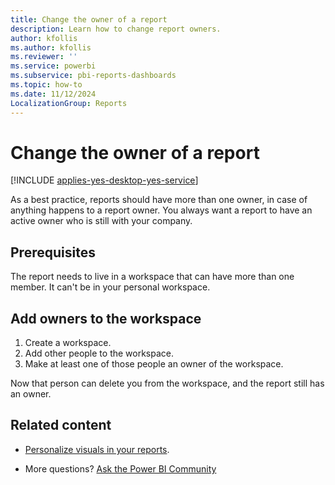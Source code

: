 ```yaml
---
title: Change the owner of a report
description: Learn how to change report owners.
author: kfollis
ms.author: kfollis
ms.reviewer: ''
ms.service: powerbi
ms.subservice: pbi-reports-dashboards
ms.topic: how-to
ms.date: 11/12/2024
LocalizationGroup: Reports
---
```

# Change the owner of a report

[!INCLUDE [applies-yes-desktop-yes-service](../includes/applies-yes-desktop-yes-service.md)]

As a best practice, reports should have more than one owner, in case of anything happens to a report owner. You always want a report to have an active owner who is still with your company.

## Prerequisites

The report needs to live in a workspace that can have more than one member. It can't be in your personal workspace.

## Add owners to the workspace

1. Create a workspace.
1. Add other people to the workspace.
1. Make at least one of those people an owner of the workspace.

Now that person can delete you from the workspace, and the report still has an owner.

## Related content

- [Personalize visuals in your reports](../consumer/end-user-personalize-visuals.md).

- More questions? [Ask the Power BI Community](https://community.powerbi.com/)
